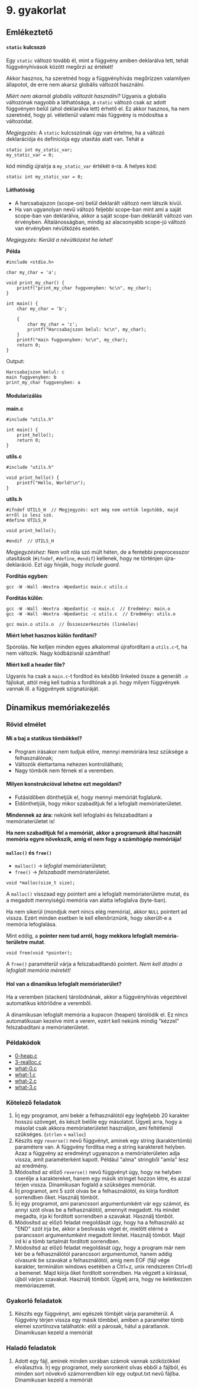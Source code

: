 # 9. gyakorlat

## Emlékeztető

#### `static` kulcsszó

Egy `static` változó tovább él, mint a függvény amiben deklarálva lett, tehát függvényhívások között megőrzi az értékét!

Akkor hasznos, ha szeretnéd hogy a függvényhívás megőrizzen valamilyen állapotot, de erre nem akarsz globális változót használni.

*Miért nem akarnál globális változót használni?* Ugyanis a globális változónak nagyobb a láthatósága, a `static` változó csak az adott függvényen belül (ahol deklarálva lett) érhető el. Ez akkor hasznos, ha nem szeretnéd, hogy pl. véletlenül valami más függvény is módosítsa a változódat.

*Megjegyzés*: A `static` kulcsszónak úgy van értelme, ha a változó deklarációja és definíciója egy utasítás alatt van. Tehát a
```
static int my_static_var;
my_static_var = 0;
```
kód mindig újraírja a `my_static_var` értékét `0`-ra. A helyes kód:
```
static int my_static_var = 0;
```

#### Láthatóság

- A harcsabajszon (scope-on) belül deklarált változó nem látszik kívül.
- Ha van ugyanolyan nevű változó feljebbi scope-ban mint ami a saját scope-ban van deklarálva, akkor a saját scope-ban deklarált változó van érvényben. Általánosságban, mindig az alacsonyabb scope-jú változó van érvényben névütközés esetén.

*Megjegyzés: Kerüld a névütközést ha lehet!*

**Példa**

```
#include <stdio.h>

char my_char = 'a';

void print_my_char() {
    printf("print_my_char fuggvenyben: %c\n", my_char);
}

int main() {
    char my_char = 'b';

    {
        char my_char = 'c';
        printf("Harcsabajszon belul: %c\n", my_char);
    }
    printf("main fuggvenyben: %c\n", my_char);
    return 0;
}
```
Output:
```
Harcsabajszon belul: c
main fuggvenyben: b
print_my_char fuggvenyben: a
```

#### Modularizálás

**main.c**

```
#include "utils.h"

int main() {
    print_hello();
    return 0;
}
```

**utils.c**

```
#include "utils.h"

void print_hello() {
    printf("Hello, World!\n");
}
```

**utils.h**

```
#ifndef UTILS_H  // Megjegyzés: ezt még nem vettük legutóbb, majd erről is lesz szó.
#define UTILS_H

void print_hello();

#endif  // UTILS_H
```

*Megjegyzéshez*: Nem volt róla szó múlt héten, de a fentebbi preprocesszor utasítások (`#ifndef`, `#define`, `#endif`) kellenek, hogy ne történjen újra-deklaráció. Ezt úgy hívják, hogy *include guard*. 

**Fordítás egyben**:
```
gcc -W -Wall -Wextra -Wpedantic main.c utils.c
```

**Fordítás külön**:
```
gcc -W -Wall -Wextra -Wpedantic -c main.c  // Eredmény: main.o
gcc -W -Wall -Wextra -Wpedantic -c utils.c  // Eredmény: utils.o

gcc main.o utils.o  // Összeszerkesztés (linkelés)
```

**Miért lehet hasznos külön fordítani?**

Spórolás. Ne kelljen minden egyes alkalommal újrafordítani a `utils.c`-t, ha nem változik. Nagy kódbázisnál számíthat!

**Miért kell a header file?**

Ugyanis ha csak a `main.c`-t fordítod és később linkeled össze a generált `.o` fájlokat, attól még kell tudnia a fordítónak a pl. hogy milyen függvények vannak ill. a függvények szignatúráját.

## Dinamikus memóriakezelés

### Rövid elmélet

#### Mi a baj a statikus tömbökkel?

- Program írásakor nem tudjuk előre, mennyi memóriára lesz szüksége a felhasználónak;
- Változók élettartama nehezen kontrollálható;
- Nagy tömbök nem férnek el a veremben.

#### Milyen konstrukcióval lehetne ezt megoldani?

- Futásidőben dönthetjük el, hogy mennyi memóriát foglalunk.
- Eldönthetjük, hogy mikor szabadítjuk fel a lefoglalt memóriaterületet.

**Mindennek az ára:** nekünk kell lefoglalni és felszabadítani a memóriaterületet is!

**Ha nem szabadítjuk fel a memóriát, akkor a programunk által használt memória egyre növekszik, amíg el nem fogy a számítógép memóriája!**


#### `malloc()` és `free()`

- `malloc()` -> *lefoglal* memóriaterületet;
- `free()` -> *felszabadít* memóriaterületet.

```
void *malloc(size_t size);
```

A `malloc()` visszaad egy pointert ami a lefoglalt memóriaterületre mutat, és a megadott mennyiségű memória van alatta lefoglalva (byte-ban).

Ha nem sikerül (mondjuk mert nincs elég memória), akkor `NULL` pointert ad vissza. Ezért minden esetben le kell ellenőriznünk, hogy sikerült-e a memória lefoglalása.

Mint eddig, a **pointer nem tud arról, hogy mekkora lefoglalt memória-területre mutat**.

```
void free(void *pointer);
```

A `free()` paraméterül várja a felszabadítandó pointert. *Nem kell átadni a lefoglalt memória méretét!*

#### Hol van a dinamikus lefoglalt memóriaterület?

Ha a veremben (stacken) tárolódnának, akkor a függvényhívás végeztével automatikus kitörlődne a veremből.

A dinamikusan lefoglalt memória a kupacon (heapen) tárolódik el. Ez nincs automatikusan kezelve mint a verem, ezért kell nekünk mindig "kézzel" felszabadítani a memóriaterületet.

### Példakódok

- [0-heap.c](0-heap.c)
- [3-realloc.c](3-realloc.c)
- [what-0.c](what-0.c)
- [what-1.c](what-1.c)
- [what-2.c](what-2.c)
- [what-3.c](what-3.c)

### Kötelező feladatok

1. Írj egy programot, ami bekér a felhasználótól egy legfeljebb 20 karakter hosszú szöveget, és készít belőle egy másolatot. Ügyelj arra, hogy a másolat csak akkora memóriaterületet használjon, ami feltétlenül szükséges. (`strlen` + `malloc`)
2. Készíts egy `reverse()` nevű függvényt, aminek egy string (karaktertömb) paramétere van. A függvény fordítsa meg a string karaktereit helyben. Azaz a függvény az eredményt ugyanazon a memóriaterületen adja vissza, amit paraméterként kapott. Például "alma" stringből "amla" lesz az eredmény.
3. Módosítsd az előző `reverse()` nevű függvényt úgy, hogy ne helyben cserélje a karaktereket, hanem egy másik stringet hozzon létre, és azzal térjen vissza. Dinamikusan foglald a szükséges memóriát.
4. Írj programot, ami 5 szót olvas be a felhasználótól, és kiírja fordított sorrendben őket. Használj tömböt.
5. Írj egy programot, ami parancssori argumentumként vár egy számot, és annyi szót olvas be a felhasználótól, amennyit megadott. Ha mindet megadta, írja ki fordított sorrendben a szavakat. Használj tömböt.
6. Módosítsd az előző feladat megoldását úgy, hogy ha a felhasználó az "END" szót írja be, akkor a beolvasás véget ér, mielőtt elérné a parancssori argumentumként megadott limitet. Használj tömböt. Majd írd ki a tömb tartalmát fordított sorrendben.
7. Módosítsd az előző feladat megoldását úgy, hogy a program már nem kér be a felhasználótól parancssori argumentumot, hanem addig olvasunk be szavakat a felhasználótól, amíg nem EOF (fájl vége karakter, terminálon windows esetében a Ctrl+z, unix rendszeren Ctrl+d) a bemenet. Majd kiírja őket fordított sorrendben. Ha végzett a kiírással, újból várjon szavakat. Használj tömböt. Ügyelj arra, hogy ne keletkezzen memóriaszemét.

### Gyakorló feladatok

1. Készíts egy függvényt, ami egészek tömbjét várja paraméterül. A függvény térjen vissza egy másik tömbbel, amiben a paraméter tömb elemei szortírozva találhatók: elöl a párosak, hátul a páratlanok. Dinamikusan kezeld a memóriát

### Haladó feladatok

1. Adott egy fájl, aminek minden sorában számok vannak szóközökkel elválasztva. Írj egy programot, mely soronként olvas ebből a fájlból, és minden sort növekvő számorrendben kiír egy output.txt nevű fájlba. Dinamikusan kezeld a memóriát
